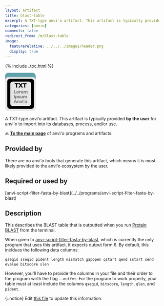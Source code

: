 ```yaml
---
layout: artifact
title: blast-table
excerpt: A TXT-type anvi'o artifact. This artifact is typically provided by the user for anvi'o to import into its databases, process, and/or use.
categories: [anvio]
comments: false
redirect_from: /m/blast-table
image:
  featurerelative: ../../../images/header.png
  display: true
---
```



{% include _toc.html %}


<img src="../../images/icons/TXT.png" alt="TXT" style="width:100px; border:none" />

A TXT-type anvi'o artifact. This artifact is typically provided **by the user** for anvi'o to import into its databases, process, and/or use.

🔙 **[To the main page](../../)** of anvi'o programs and artifacts.

## Provided by


There are no anvi'o tools that generate this artifact, which means it is most likely provided to the anvi'o ecosystem by the user.


## Required or used by


<p style="text-align: left" markdown="1"><span class="artifact-r">[anvi-script-filter-fasta-by-blast](../../programs/anvi-script-filter-fasta-by-blast)</span></p>


## Description

This describes the BLAST table that is outputted when you run [Protein BLAST](https://blast.ncbi.nlm.nih.gov/Blast.cgi?PAGE=Proteins) from the terminal. 

When given to <span class="artifact-p">[anvi-script-filter-fasta-by-blast](/help/main/programs/anvi-script-filter-fasta-by-blast)</span>, which is currently the only program that uses this artifact, it expects output form 6. By default, this incldues the following data columns: 

    qseqid sseqid pident length mismatch gapopen qstart qend sstart send evalue bitscore slen
    
However, you'll have to provide the columns in your file and their order to the program wirth the flag `--outfmt`. For the program to work properly, your table must at least include the columns `qseqid`, `bitscore`, `length`, `qlen`, and `pident`.


{:.notice}
Edit [this file](https://github.com/merenlab/anvio/tree/master/anvio/docs/artifacts/blast-table.md) to update this information.

